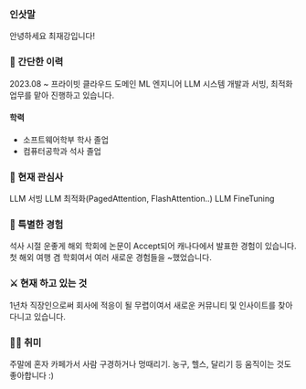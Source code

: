 ### 인삿말

안녕하세요 최재강입니다!

### 📜 간단한 이력

2023.08 ~ 프라이빗 클라우드 도메인 ML 엔지니어 LLM 시스템 개발과 서빙, 최적화 업무를 맡아 진행하고 있습니다.

#### 학력

-   소프트웨어학부 학사 졸업
-   컴퓨터공학과 석사 졸업

### 🤩 현재 관심사

LLM 서빙 LLM 최적화(PagedAttention, FlashAttention..) LLM FineTuning

### 👾 특별한 경험

석사 시절 운좋게 해외 학회에 논문이 Accept되어 캐나다에서 발표한 경험이 있습니다. 첫 해외 여행 겸 학회여서 여러 새로운 경험들을 ~했었습니다.

### ⚔️ 현재 하고 있는 것

1년차 직장인으로써 회사에 적응이 될 무렵이여서 새로운 커뮤니티 및 인사이트를 찾아 다니고 있습니다.

### 🏄‍♀️ 취미

주말에 혼자 카페가서 사람 구경하거나 멍때리기. 농구, 헬스, 달리기 등 움직이는 것도 좋아합니다 :)
